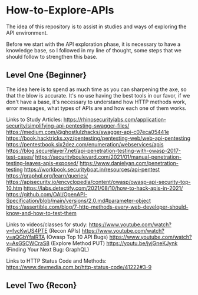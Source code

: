 # How-to-Explore-APIs
The idea of this repository is to assist in studies and ways of exploring the API environment.

Before we start with the API exploration phase, it is necessary to have a knowledge base, so I followed in my line of thought, some steps that we should follow to strengthen this base.

## Level One {Beginner}
The idea here is to spend as much time as you can sharpening the axe, so that the blow is accurate.
It's no use having the best tools in our favor, if we don't have a base, it's necessary to understand how HTTP methods work, error messages, what types of APIs are and how each one of them works.


Links to Study Articles:
https://rhinosecuritylabs.com/application-security/simplifying-api-pentesting-swagger-files/
https://medium.com/@ghostlulzhacks/swagger-api-c07eca05441e
https://book.hacktricks.xyz/pentesting/pentesting-web/web-api-pentesting
https://pentestbook.six2dez.com/enumeration/webservices/apis
https://blog.securelayer7.net/api-penetration-testing-with-owasp-2017-test-cases/
https://securityboulevard.com/2021/01/manual-penetration-testing-leaves-apis-exposed/
https://www.danielyan.com/penetration-testing
https://workbook.securityboat.in/resources/api-pentest
https://graphql.org/learn/queries/
https://apisecurity.io/encyclopedia/content/owasp/owasp-api-security-top-10.htm
https://labs.detectify.com/2021/08/10/how-to-hack-apis-in-2021/
https://github.com/OAI/OpenAPI-Specification/blob/main/versions/2.0.md#parameter-object
https://assertible.com/blog/7-http-methods-every-web-developer-should-know-and-how-to-test-them

Links to videos/classes for study:
https://www.youtube.com/watch?v=fvcKwUS4PTE (Recon APIs)
https://www.youtube.com/watch?v=aQGbYfalRTA (Owasp Top 10 API Bugs)
https://www.youtube.com/watch?v=AsGSCWCraS8 (Explore Method PUT)
https://youtu.be/jyjGneKJynk (Finding Your Next Bug: GraphQL)

Links to HTTP Status Code and Methods:
https://www.devmedia.com.br/http-status-code/41222#3-9


## Level Two {Recon}
